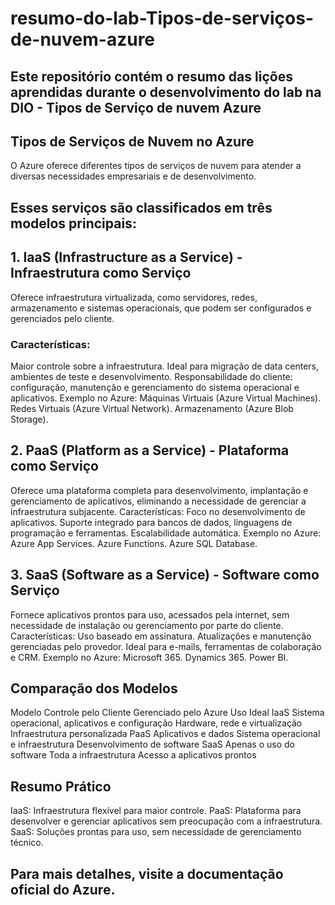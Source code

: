 # resumo-do-lab-Tipos-de-serviços-de-nuvem-azure
## Este repositório contém o resumo das lições aprendidas durante o desenvolvimento do lab na DIO - Tipos de Serviço de nuvem Azure

## Tipos de Serviços de Nuvem no Azure
O Azure oferece diferentes tipos de serviços de nuvem para atender a diversas necessidades empresariais e de desenvolvimento. 

## Esses serviços são classificados em três modelos principais:

## 1. IaaS (Infrastructure as a Service) - Infraestrutura como Serviço
Oferece infraestrutura virtualizada, como servidores, redes, armazenamento e sistemas operacionais, que podem ser configurados e gerenciados pelo cliente.
### Características:
Maior controle sobre a infraestrutura.
Ideal para migração de data centers, ambientes de teste e desenvolvimento.
Responsabilidade do cliente: configuração, manutenção e gerenciamento do sistema operacional e aplicativos.
Exemplo no Azure:
Máquinas Virtuais (Azure Virtual Machines).
Redes Virtuais (Azure Virtual Network).
Armazenamento (Azure Blob Storage).

## 2. PaaS (Platform as a Service) - Plataforma como Serviço
Oferece uma plataforma completa para desenvolvimento, implantação e gerenciamento de aplicativos, eliminando a necessidade de gerenciar a infraestrutura subjacente.
Características:
Foco no desenvolvimento de aplicativos.
Suporte integrado para bancos de dados, linguagens de programação e ferramentas.
Escalabilidade automática.
Exemplo no Azure:
Azure App Services.
Azure Functions.
Azure SQL Database.

## 3. SaaS (Software as a Service) - Software como Serviço
Fornece aplicativos prontos para uso, acessados pela internet, sem necessidade de instalação ou gerenciamento por parte do cliente.
Características:
Uso baseado em assinatura.
Atualizações e manutenção gerenciadas pelo provedor.
Ideal para e-mails, ferramentas de colaboração e CRM.
Exemplo no Azure:
Microsoft 365.
Dynamics 365.
Power BI.

## Comparação dos Modelos
Modelo	Controle pelo Cliente	Gerenciado pelo Azure	Uso Ideal
IaaS	Sistema operacional, aplicativos e configuração	Hardware, rede e virtualização	Infraestrutura personalizada
PaaS	Aplicativos e dados	Sistema operacional e infraestrutura	Desenvolvimento de software
SaaS	Apenas o uso do software	Toda a infraestrutura	Acesso a aplicativos prontos

## Resumo Prático
IaaS: Infraestrutura flexível para maior controle.
PaaS: Plataforma para desenvolver e gerenciar aplicativos sem preocupação com a infraestrutura.
SaaS: Soluções prontas para uso, sem necessidade de gerenciamento técnico.

## Para mais detalhes, visite a documentação oficial do Azure.
